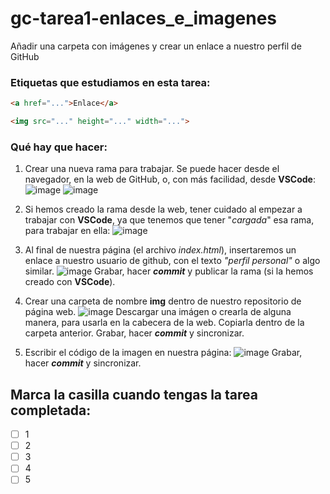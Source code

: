 # gc-tarea1-enlaces_e_imagenes
Añadir una carpeta con imágenes y crear un enlace a nuestro perfil de GitHub

### Etiquetas que estudiamos en esta tarea:
```html
<a href="...">Enlace</a>
```

```html
<img src="..." height="..." width="...">
```
### Qué hay que hacer:
1. Crear una nueva rama para trabajar. Se puede hacer desde el navegador, en la web de GitHub, o, con más facilidad, desde **VSCode**:
    ![image](https://github.com/drancope-clases/gc-tarea1-enlaces_e_imagenes/assets/19663469/6497b512-feca-4c81-80be-27e72944358a)
    ![image](https://github.com/drancope-clases/gc-tarea1-enlaces_e_imagenes/assets/19663469/15e046a6-a7ef-46c1-b71f-77f16dd35427)

2. Si hemos creado la rama desde la web, tener cuidado al empezar a trabajar con **VSCode**, ya que tenemos que tener "*cargada*" esa rama, para trabajar en ella:
   ![image](https://github.com/drancope-clases/gc-tarea1-enlaces_e_imagenes/assets/19663469/7c246e3b-6728-416d-b670-67cca3db03bf)

3. Al final de nuestra página (el archivo *index.html*), insertaremos un enlace a nuestro usuario de github, con el texto *"perfil personal"* o algo similar.
   ![image](https://github.com/drancope-clases/gc-tarea1-enlaces_e_imagenes/assets/19663469/0b54d81a-bded-49f4-afe6-c9e8b34c3901)
Grabar, hacer ***commit*** y publicar la rama (si la hemos creado con **VSCode**).
4. Crear una carpeta de nombre **img** dentro de nuestro repositorio de página web.
   ![image](https://github.com/drancope-clases/gc-tarea1-enlaces_e_imagenes/assets/19663469/aee6b40a-3da3-4b48-b002-d69c7b14876d)
   Descargar una imágen o crearla de alguna manera, para usarla en la cabecera de la web. Copiarla dentro de la carpeta anterior.
   Grabar, hacer ***commit*** y sincronizar.
5. Escribir el código de la imagen en nuestra página:
   ![image](https://github.com/drancope-clases/gc-tarea1-enlaces_e_imagenes/assets/19663469/b29ab4ae-787f-4327-ba3f-fc615cbbadc4)
   Grabar, hacer ***commit*** y sincronizar.

## Marca la casilla cuando tengas la tarea completada:
- [ ] 1
- [ ] 2
- [ ] 3
- [ ] 4
- [ ] 5
